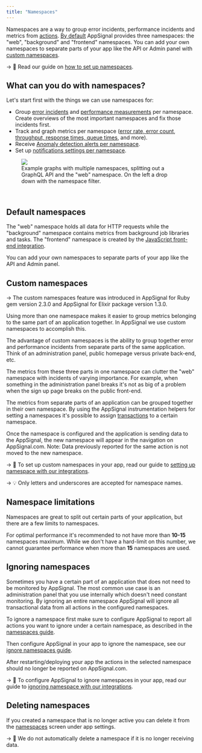 ```yaml
---
title: "Namespaces"
---
```


Namespaces are a way to group error incidents, performance incidents and metrics from [actions](/appsignal/terminology.html#actions). [By default](#default-namespaces) AppSignal provides three namespaces: the "web", "background" and "frontend" namespaces. You can add your own namespaces to separate parts of your app like the API or Admin panel with [custom namespaces](#custom-namespaces).

-> 📖 Read our guide on [how to set up namespaces][guide].

## What can you do with namespaces?

Let's start first with the things we can use namespaces for:

- Group [error incidents](https://appsignal.com/redirect-to/app?to=exceptions) and [performance measurements](https://appsignal.com/redirect-to/app?to=performance) per namespace. Create overviews of the most important namespaces and fix those incidents first.
- Track and graph metrics per namespace ([error rate, error count](https://appsignal.com/redirect-to/app?to=exceptions/graphs), [throughput, response times, queue times](https://appsignal.com/redirect-to/app?to=performance/graphs), and more).
- Receive [Anomaly detection alerts per namespace](/anomaly-detection/).
- Set up [notifications settings per namespace](/application/notification-settings.html).

<figure>
  <img src="/assets/images/screenshots/app_graphs_namespaces.png">
  <figcaption>Example graphs with multiple namespaces, splitting out a GraphQL API and the "web" namespace. On the left a drop down with the namespace filter.</figcaption>
</figure>
<br/>

## Default namespaces

The "web" namespace holds all data for HTTP requests while the "background" namespace contains metrics from background job libraries and tasks. The "frontend" namespace is created by the [JavaScript front-end integration](/front-end).

You can add your own namespaces to separate parts of your app like the API and Admin panel.

## Custom namespaces

-> The custom namespaces feature was introduced in AppSignal for Ruby gem
   version 2.3.0 and AppSignal for Elixir package version 1.3.0.

Using more than one namespace makes it easier to group metrics belonging to the
same part of an application together. In AppSignal we use custom namespaces to
accomplish this.

The advantage of custom namespaces is the ability to group together error and
performance incidents from separate parts of the same application. Think of an
administration panel, public homepage versus private back-end, etc.

The metrics from these three parts in one namespace can clutter the "web"
namespace with incidents of varying importance. For example, when something in
the administration panel breaks it's not as big of a problem when the sign up
page breaks on the public front-end.

The metrics from separate parts of an application can be grouped together in
their own namespace. By using the AppSignal instrumentation helpers for
setting a namespaces it's possible to assign
[transactions](/appsignal/terminology.html#transactions) to a certain
namespace.

Once the namespace is configured and the application is sending data to the
AppSignal, the new namespace will appear in the navigation on AppSignal.com.
Note: Data previously reported for the same action is not moved to the new
namespace.

-> 📖 To set up custom namespaces in your app, read our guide to [setting up namespace with our integrations][guide].

-> 💡 Only letters and underscores are accepted for namespace names.

## Namespace limitations

Namespaces are great to split out certain parts of your application, but there are a few limits to namespaces.

For optimal performance it's recommended to not have more than **10-15** namespaces maximum. While we don't have a hard-limit on this number, we cannot guarantee performance when more than **15** namespaces are used.

## Ignoring namespaces

Sometimes you have a certain part of an application that does not need to be monitored by AppSignal. The most common use case is an administration panel that you use internally which doesn't need constant monitoring. By ignoring an entire namespace AppSignal will ignore all transactional data from all actions in the configured namespaces.

To ignore a namespace first make sure to configure AppSignal to report all actions you want to ignore under a certain namespace, as described in the [namespaces guide][guide].

Then configure AppSignal in your app to ignore the namespace, see our [ignore namespaces guide][ignore guide].

After restarting/deploying your app the actions in the selected namespace should no longer be reported on AppSignal.com.

-> 📖 To configure AppSignal to ignore namespaces in your app, read our guide to [ignoring namespace with our integrations][ignore guide].

## Deleting namespaces

If you created a namespace that is no longer active you can delete it from the [namespaces](https://appsignal.com/redirect-to/app?to=namespaces) screen under app settings.

-> 📖 We do not automatically delete a namespace if it is no longer receiving data.

[guide]: /guides/namespaces.html
[ignore guide]: /guides/filter-data/ignore-namespaces.html
